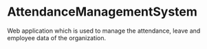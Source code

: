 # AttendanceManagementSystem
Web application which is used to manage the attendance, leave and employee data of the organization.
